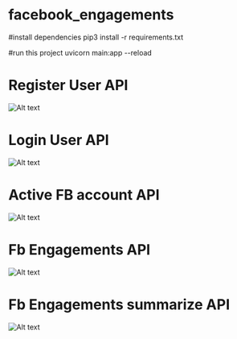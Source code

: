 # facebook_engagements

#install dependencies
pip3 install -r requirements.txt

#run this project
uvicorn main:app --reload


# Register User API
![Alt text](/../main/registeruserApi.png?raw=true "Register User API")

# Login User API
![Alt text](/../main/loginApi.png?raw=true "Optional Title")

# Active FB account API
![Alt text](/../main/active_FB_account.png?raw=true "Optional Title")

# Fb Engagements API
![Alt text](/../main/Fb_engagementApi.png?raw=true "Optional Title")

# Fb Engagements summarize API
![Alt text](/../main/Fb_engagement_summarize.png?raw=true "Optional Title")
